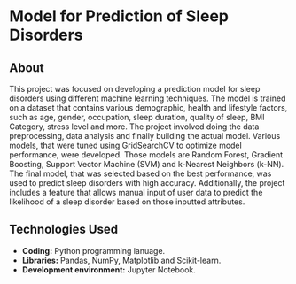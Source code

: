 # Model for Prediction of Sleep Disorders

## About

This project was focused on developing a prediction model for sleep disorders using different machine learning techniques. The model is trained on a dataset that contains various demographic, health and lifestyle factors, such as age, gender, occupation, sleep duration, quality of sleep, BMI Category, stress level and more. The project involved doing the data preprocessing, data analysis and finally building the actual model. Various models, that were tuned using GridSearchCV to optimize model performance, were developed. Those models are Random Forest, Gradient Boosting, Support Vector Machine (SVM) and k-Nearest Neighbors (k-NN). The final model, that was selected based on the best performance, was used to predict sleep disorders with high accuracy. Additionally, the project includes a feature that allows manual input of user data to predict the likelihood of a sleep disorder based on those inputted attributes.

## Technologies Used
- **Coding:** Python programming lanuage.
- **Libraries:** Pandas, NumPy, Matplotlib and Scikit-learn. 
- **Development environment:** Jupyter Notebook. 